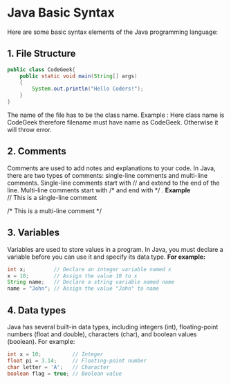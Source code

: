 
# Java Basic Syntax
Here are some basic syntax elements of the Java programming language:
## 1. File Structure
```JAVA
public class CodeGeek{
	public static void main(String[] args)
	{
		System.out.println("Hello Coders!");
	}
}
```
The name of the file has to be the class name. Example : Here class name
is CodeGeek therefore filename must have name as CodeGeek. Otherwise it will
throw error.
## 2. Comments
Comments are used to add notes and explanations to your code. 
In Java, there are two types of comments: single-line comments 
and multi-line comments. Single-line comments start with // and 
extend to the end of the line. Multi-line comments start with /* 
and end with */ .
**Example**  
// This is a single-line comment

/*
This is a
multi-line comment
*/
## 3. Variables
 Variables are used to store values in a program. 
 In Java, you must declare a variable before you can use
  it and specify its data type. **For example:**
  ```java
int x;         // Declare an integer variable named x
x = 10;        // Assign the value 10 to x
String name;   // Declare a string variable named name
name = "John"; // Assign the value "John" to name
```
## 4. Data types
 Java has several built-in data types, including integers (int), 
 floating-point numbers (float and double), characters (char), 
 and boolean values (boolean). For example:

 ```java
int x = 10;          // Integer
float pi = 3.14;     // Floating-point number
char letter = 'A';   // Character
boolean flag = true; // Boolean value
```